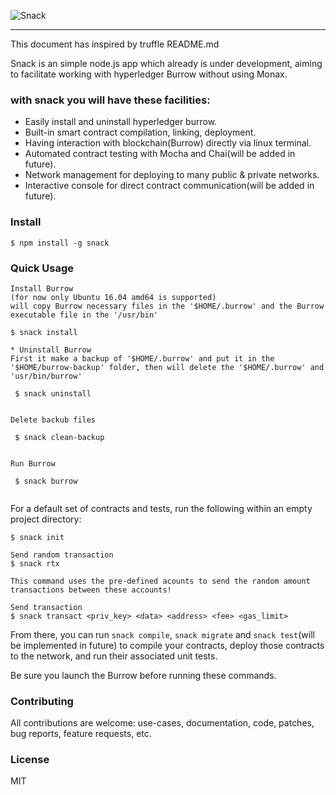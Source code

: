 ![Snack](https://thumb.ibb.co/bWVvmS/snack.png "Snack")

-----------------------

This document has inspired by truffle README.md

Snack is an simple node.js app which already is under development, aiming to facilitate working with hyperledger Burrow without using Monax.

### with snack you will have these facilities:

* Easily install and uninstall hyperledger burrow.
* Built-in smart contract compilation, linking, deployment.
* Having interaction with blockchain(Burrow) directly via linux terminal.
* Automated contract testing with Mocha and Chai(will be added in future).
* Network management for deploying to many public & private networks.
* Interactive console for direct contract communication(will be added in future).

### Install

```
$ npm install -g snack
```

### Quick Usage
```
Install Burrow
(for now only Ubuntu 16.04 amd64 is supported)
will copy Burrow necessary files in the '$HOME/.burrow' and the Burrow executable file in the '/usr/bin'

$ snack install

```
```
* Uninstall Burrow
First it make a backup of '$HOME/.burrow' and put it in the '$HOME/burrow-backup' folder, then will delete the '$HOME/.burrow' and 'usr/bin/burrow'

 $ snack uninstall
 
```
```
Delete backub files

 $ snack clean-backup
 
```
```
Run Burrow

 $ snack burrow
 
```
For a default set of contracts and tests, run the following within an empty project directory:

```
$ snack init
```

```
Send random transaction
$ snack rtx

This command uses the pre-defined acounts to send the random amount transactions between these accounts! 
```
```
Send transaction
$ snack transact <priv_key> <data> <address> <fee> <gas_limit>

```
From there, you can run `snack compile`, `snack migrate` and `snack test`(will be implemented in future) to compile your contracts, deploy those contracts to the network, and run their associated unit tests.

Be sure you launch the Burrow before running these commands.


### Contributing
All contributions are welcome: use-cases, documentation, code, patches, bug reports, feature requests, etc. 
### License

MIT
